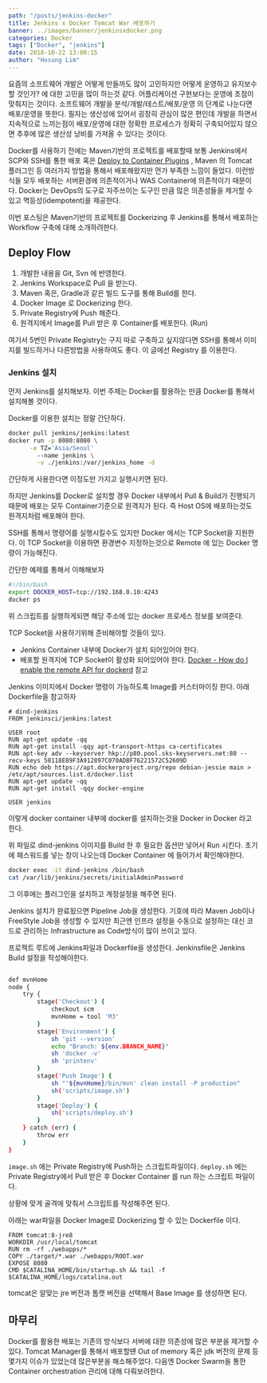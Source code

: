 ```yaml
---
path: "/posts/jenkins-docker"
title: Jenkins x Docker Tomcat War 배포하기
banner: ../images/banner/jenkinsxdocker.png
categories: Docker
tags: ["Docker", "jenkins"]
date: 2018-10-22 13:00:15
author: "Hosung Lim"
---
```


요즘의 소프트웨어 개발은 어떻게 만들까도 많이 고민하지만 어떻게 운영하고 유지보수 할 것인가? 에 대한 고민을 많이 하는것 같다. 어플리케이션 구현보다는 운영에 초점이 맞춰지는 것이다.  소프트웨어 개발을 분석/개발/테스트/배포/운영 의 단계로 나눈다면 배포/운영을 뜻한다. 필자는 생산성에 있어서 굉장히 관심이 많은 편인데 개발을 하면서 지속적으로 느끼는점이 배포/운영에 대한 정확한 프로세스가 정확히 구축되어있지 않으면 추후에 많은 생산성 낭비를 가져올 수 있다는 것이다.

Docker를 사용하기 전에는 Maven기반의 프로젝트를 배포할때 보통 Jenkins에서 SCP와 SSH를 통한 배포 혹은 [Deploy to Container Plugins](https://plugins.jenkins.io/deploy) , Maven 의 Tomcat 플러그인 등 여러가지 방법을 통해서 배포해왔지만 먼가 부족한 느낌이 들었다.
이런방식들 모두 배포하는 서버환경에 의존적이거나 WAS  Container에 의존적이기 때문이다. Docker는 DevOps의 도구로 자주쓰이는 도구인 만큼 많은 의존성들을 제거할 수 있고 멱등성(idempotent)을 제공한다.

이번 포스팅은 Maven기반의 프로젝트를 Dockerizing 후 Jenkins를 통해서 배포하는 Workflow 구축에 대해 소개하려한다.

## Deploy Flow

1. 개발한 내용을 Git, Svn 에 반영한다.
2. Jenkins Workspace로 Pull 을 받는다.
3. Maven 혹은, Gradle과 같은 빌드 도구를 통해 Build를 한다.
4. Docker Image 로 Dockerizing 한다.
5. Private Registry에 Push 해준다.
6. 원격지에서  Image를 Pull 받은 후 Container를 배포한다. (Run)

여기서 5번인 Private Registry는 구지 따로 구축하고 싶지않다면 SSH를 통해서 이미지를 빌드하거나 다른방법을 사용하여도 좋다.  이 글에선 Registry 를 이용한다.

### Jenkins 설치

먼저 Jenkins를 설치해보자. 이번 주제는 Docker를 활용하는 만큼 Docker를 통해서 설치해볼 것이다.

Docker를 이용한 설치는 정말 간단하다.
```bash
docker pull jenkins/jenkins:latest
docker run -p 8080:8080 \
   	  -e TZ='Asia/Seoul'
        --name jenkins \
        -v ./jenkins:/var/jenkins_home -d
```

간단하게 사용한다면 이정도만 가지고 실행시키면 된다.

하지만 Jenkins를 Docker로 설치할 경우 Docker 내부에서 Pull & Build가 진행되기 때문에 배포는 모두 Container기준으로 원격지가 된다. 즉 Host OS에 배포하는것도 원격지처럼 배포해야 한다.

SSH를 통해서 명령어를 실행시킬수도 있지만 Docker 에서는 TCP Socket을 지원한다.
이 TCP Socket을 이용하면 환경변수 지정하는것으로 Remote 에 있는 Docker 명령이 가능해진다.

간단한 예제를 통해서 이해해보자
```bash
#!/bin/bash
export DOCKER_HOST=tcp://192.168.0.10:4243
docker ps
```
위 스크립트를 실행하게되면 해당 주소에 있는 docker 프로세스 정보를 보여준다.

TCP Socket을  사용하기위해 준비해야할 것들이 있다.
* Jenkins Container 내부에 Docker가 설치 되어있어야 한다.
* 배포할 원격지에 TCP Socket이 활성화 되어있어야 한다.
[Docker - How do I enable the remote API for dockerd](https://success.docker.com/article/how-do-i-enable-the-remote-api-for-dockerd) 참고

Jenkins 이미지에서 Docker 명령이 가능하도록 Image를 커스터마이징 한다.
아래 Dockerfile을 참고하자
```
# dind-jenkins
FROM jenkinsci/jenkins:latest

USER root
RUN apt-get update -qq
RUN apt-get install -qqy apt-transport-https ca-certificates
RUN apt-key adv --keyserver hkp://p80.pool.sks-keyservers.net:80 --recv-keys 58118E89F3A912897C070ADBF76221572C52609D
RUN echo deb https://apt.dockerproject.org/repo debian-jessie main > /etc/apt/sources.list.d/docker.list
RUN apt-get update -qq
RUN apt-get install -qqy docker-engine

USER jenkins
```
이렇게 docker container 내부에 docker를 설치하는것을 Docker in Docker 라고 한다.

위 파일로 dind-jenkins 이미지를 Build 한 후 필요한 옵션만 넣어서 Run 시킨다.
초기에 패스워드를 넣는 창이 나오는데 Docker Container 에 들어가서 확인해야한다.
```bash
docker exec -it dind-jenkins /bin/bash
cat /var/lib/jenkins/secrets/initialAdminPassword
```
그 이후에는 플러그인을 설치하고 계정설정을 해주면 된다.

Jenkins 설치가 완료됬으면 Pipeline Job을 생성한다.
기호에 따라 Maven Job이나 FreeStyle Job을 생성할 수 있지만 최근엔 인프라 설정을 수동으로 설정하는 대신 코드로 관리하는 Infrastructure as Code방식이 많이 쓰이고 있다.

프로젝트 루트에 Jenkins파일과 Dockerfile을 생성한다.
Jenkinsfile은 Jenkins Build 설정을 작성해야한다.
```bash

def mvnHome
node {
    try {
        stage('Checkout') {
            checkout scm
            mvnHome = tool 'M3'
        }
        stage('Environment') {
            sh 'git --version'
            echo "Branch: ${env.BRANCH_NAME}"
            sh 'docker -v'
            sh 'printenv'
        }
        stage('Push Image') {
            sh "'${mvnHome}/bin/mvn' clean install -P production"
            sh('scripts/image.sh')
        }
        stage('Deploy') {
            sh('scripts/deploy.sh')
        }
    } catch (err) {
        throw err
    }
}
```
`image.sh`  에는 Private Registry에 Push하는 스크립트파일이다.
`deploy.sh` 에는 Private Registry에서 Pull 받은 후 Docker Container 를 run 하는 스크립트 파일이다.

상황에 맞게 골격에 맞춰서 스크립트를 작성해주면 된다.

아래는 war파일을 Docker Image로 Dockerizing 할 수 있는 Dockerfile 이다.
```
FROM tomcat:8-jre8
WORKDIR /usr/local/tomcat
RUN rm -rf ./webapps/*
COPY ./target/*.war ./webapps/ROOT.war
EXPOSE 8080
CMD $CATALINA_HOME/bin/startup.sh && tail -f $CATALINA_HOME/logs/catalina.out
```
tomcat은 알맞는 jre 버전과 톰캣 버전을  선택해서 Base Image 를 생성하면 된다.


## 마무리
Docker를 활용한 배포는 기존의 방식보다 서버에 대한 의존성에 많은 부분을 제거할 수 있다. Tomcat Manager를 통해서 배포할떈 Out of memory 혹은 jdk 버전의 문제 등 몇가지 이슈가 있었는데 많은부분을 해소해주었다. 다음엔 Docker Swarm을 통한 Container orchestration 관리에 대해 다뤄보려한다.
